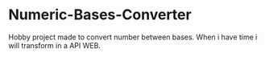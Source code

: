 # Numeric-Bases-Converter
Hobby project made to convert number between bases.
When i have time i will transform in a API WEB.
